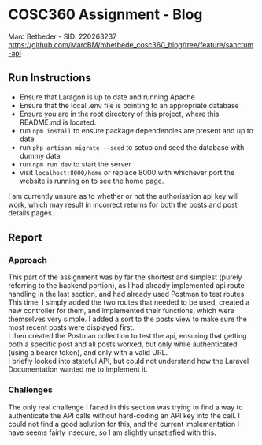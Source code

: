 # COSC360 Assignment - Blog

Marc Betbeder - SID: 220263237\
https://github.com/MarcBM/mbetbede_cosc360_blog/tree/feature/sanctum-api

## Run Instructions

-   Ensure that Laragon is up to date and running Apache
-   Ensure that the local .env file is pointing to an appropriate database
-   Ensure you are in the root directory of this project, where this README.md is located.
-   run `npm install` to ensure package dependencies are present and up to date
-   run `php artisan migrate --seed` to setup and seed the database with dummy data
-   run `npm run dev` to start the server
-   visit `localhost:8000/home` or replace 8000 with whichever port the website is running on to see the home page.

I am currently unsure as to whether or not the authorisation api key will work, which may result in incorrect returns for both the posts and post details pages.

## Report

### Approach

This part of the assignment was by far the shortest and simplest (purely referring to the backend portion), as I had already implemented api route handling in the last section, and had already used Postman to test routes.\
This time, I simply added the two routes that needed to be used, created a new controller for them, and implemented their functions, which were themselves very simple. I added a sort to the posts view to make sure the most recent posts were displayed first.\
I then created the Postman collection to test the api, ensuring that getting both a specific post and all posts worked, but only while authenticated (using a bearer token), and only with a valid URL.\
I briefly looked into stateful API, but could not understand how the Laravel Documentation wanted me to implement it.

### Challenges

The only real challenge I faced in this section was trying to find a way to authenticate the API calls without hard-coding an API key into the call. I could not find a good solution for this, and the current implementation I have seems fairly insecure, so I am slightly unsatisfied with this.
